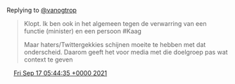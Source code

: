 Replying to [@vanogtrop](https://twitter.com/therealvanog/status/1438733398453915651)

> Klopt\. Ik ben ook in het algemeen tegen de verwarring van een functie \(minister\) en een persoon \#Kaag   
>   
> Maar haters/Twittergekkies schijnen moeite te hebben met dat onderscheid\. Daarom geeft het voor media met die doelgroep pas wat context te geven

<img src="../../media/tweet.ico" width="12" /> [Fri Sep 17 05:44:35 +0000 2021](https://twitter.com/DromerDenker/status/1438740647381458947)